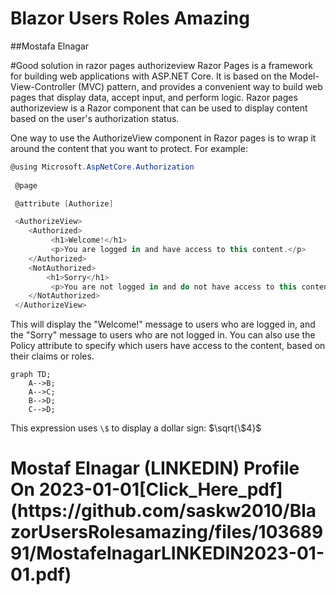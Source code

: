 # Blazor Users Roles Amazing
##Mostafa Elnagar

#Good solution in razor pages authorizeview
Razor Pages is a framework for building web applications with ASP.NET Core. It is based on the Model-View-Controller (MVC) pattern, and provides a convenient way to build web pages that display data, accept input, and perform logic. Razor pages authorizeview is a Razor component that can be used to display content based on the user's authorization status.

One way to use the AuthorizeView component in Razor pages is to wrap it around the content that you want to protect. For example:
 ```csharp
 @using Microsoft.AspNetCore.Authorization
  
  @page

  @attribute [Authorize]

  <AuthorizeView>
     <Authorized>
          <h1>Welcome!</h1>
          <p>You are logged in and have access to this content.</p>
     </Authorized>
     <NotAuthorized>
         <h1>Sorry</h1>
          <p>You are not logged in and do not have access to this content.</p>
     </NotAuthorized>
  </AuthorizeView>
```  
  
This will display the "Welcome!" message to users who are logged in, and the "Sorry" message to users who are not logged in. You can also use the Policy attribute to specify which users have access to the content, based on their claims or roles.

```mermaid
graph TD;
    A-->B;
    A-->C;
    B-->D;
    C-->D;
```

This expression uses `\$` to display a dollar sign: $\sqrt{\$4}$

###
<h1>
    Mostaf Elnagar (LINKEDIN) Profile On 2023-01-01[Click_Here_pdf](https://github.com/saskw2010/BlazorUsersRolesamazing/files/10368991/MostafelnagarLINKEDIN2023-01-01.pdf)
 
</h1>

